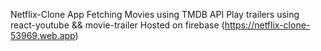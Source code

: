 Netflix-Clone App
Fetching Movies using TMDB API
Play trailers using react-youtube && movie-trailer
Hosted on firebase (https://netflix-clone-53969.web.app)
